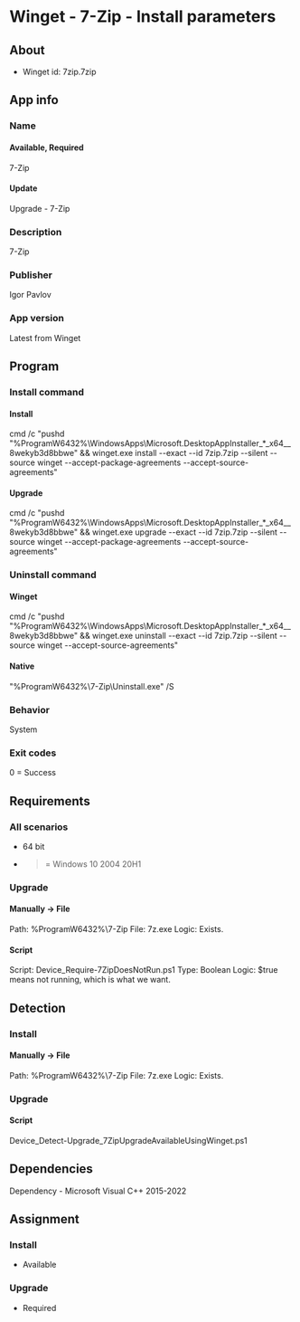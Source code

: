 # Winget - 7-Zip - Install parameters
## About
* Winget id: 7zip.7zip


## App info
### Name
#### Available, Required
7-Zip
#### Update
Upgrade - 7-Zip

### Description
7-Zip

### Publisher
Igor Pavlov

### App version
Latest from Winget


## Program
### Install command
#### Install
cmd /c "pushd "%ProgramW6432%\WindowsApps\Microsoft.DesktopAppInstaller_*_x64__8wekyb3d8bbwe" && winget.exe install --exact --id 7zip.7zip --silent --source winget --accept-package-agreements --accept-source-agreements"
#### Upgrade
cmd /c "pushd "%ProgramW6432%\WindowsApps\Microsoft.DesktopAppInstaller_*_x64__8wekyb3d8bbwe" && winget.exe upgrade --exact --id 7zip.7zip --silent --source winget --accept-package-agreements --accept-source-agreements"

### Uninstall command
#### Winget
cmd /c "pushd "%ProgramW6432%\WindowsApps\Microsoft.DesktopAppInstaller_*_x64__8wekyb3d8bbwe" && winget.exe uninstall --exact --id 7zip.7zip --silent --source winget --accept-source-agreements"
#### Native
"%ProgramW6432%\7-Zip\Uninstall.exe" /S

### Behavior
System

### Exit codes
0 = Success


## Requirements
### All scenarios
* 64 bit
* >= Windows 10 2004 20H1

### Upgrade
#### Manually -> File
Path:  %ProgramW6432%\7-Zip
File:  7z.exe
Logic: Exists.
#### Script
Script: Device_Require-7ZipDoesNotRun.ps1
Type:   Boolean
Logic:  $true means not running, which is what we want.


## Detection
### Install
#### Manually -> File
Path:  %ProgramW6432%\7-Zip
File:  7z.exe
Logic: Exists.

### Upgrade
#### Script
Device_Detect-Upgrade_7ZipUpgradeAvailableUsingWinget.ps1


## Dependencies
Dependency - Microsoft Visual C++ 2015-2022


## Assignment
### Install
* Available

### Upgrade
* Required
